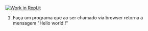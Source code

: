 [![Work in Repl.it](https://classroom.github.com/assets/work-in-replit-14baed9a392b3a25080506f3b7b6d57f295ec2978f6f33ec97e36a161684cbe9.svg)](https://classroom.github.com/online_ide?assignment_repo_id=4197134&assignment_repo_type=AssignmentRepo)
1) Faça um programa que ao ser chamado via browser retorna a mensagem "Hello world !"